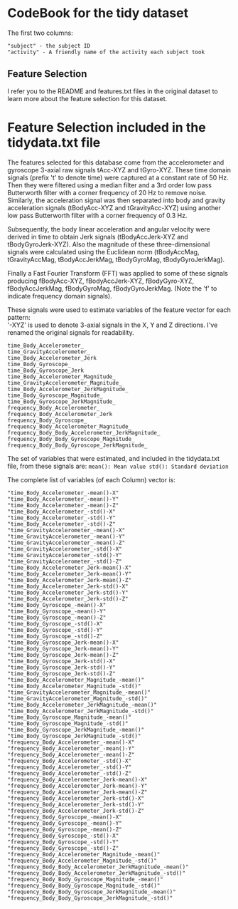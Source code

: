 CodeBook for the tidy dataset
=============================
The first two columns:
```
"subject" - the subject ID
"activity" - A friendly name of the activity each subject took
```

Feature Selection 
-----------------
I refer you to the README and features.txt files in the original dataset to learn more about the feature selection for this dataset. 

Feature Selection included in the tidydata.txt file
===================================================

The features selected for this database come from the accelerometer and gyroscope 3-axial raw signals tAcc-XYZ and tGyro-XYZ. These time domain signals (prefix 't' to denote time) were captured at a constant rate of 50 Hz. Then they were filtered using a median filter and a 3rd order low pass Butterworth filter with a corner frequency of 20 Hz to remove noise. Similarly, the acceleration signal was then separated into body and gravity acceleration signals (tBodyAcc-XYZ and tGravityAcc-XYZ) using another low pass Butterworth filter with a corner frequency of 0.3 Hz. 

Subsequently, the body linear acceleration and angular velocity were derived in time to obtain Jerk signals (tBodyAccJerk-XYZ and tBodyGyroJerk-XYZ). Also the magnitude of these three-dimensional signals were calculated using the Euclidean norm (tBodyAccMag, tGravityAccMag, tBodyAccJerkMag, tBodyGyroMag, tBodyGyroJerkMag). 

Finally a Fast Fourier Transform (FFT) was applied to some of these signals producing fBodyAcc-XYZ, fBodyAccJerk-XYZ, fBodyGyro-XYZ, fBodyAccJerkMag, fBodyGyroMag, fBodyGyroJerkMag. (Note the 'f' to indicate frequency domain signals). 

These signals were used to estimate variables of the feature vector for each pattern:  
'-XYZ' is used to denote 3-axial signals in the X, Y and Z directions.
I've renamed the original signals for readability. 
```
time_Body_Accelerometer_
time_GravityAccelerometer_
time_Body_Accelerometer_Jerk
time_Body_Gyroscope_
time_Body_Gyroscope_Jerk
time_Body_Accelerometer_Magnitude_
time_GravityAccelerometer_Magnitude_
time_Body_Accelerometer_JerkMagnitude_
time_Body_Gyroscope_Magnitude_
time_Body_Gyroscope_JerkMagnitude_
frequency_Body_Accelerometer_
frequency_Body_Accelerometer_Jerk
frequency_Body_Gyroscope_
frequency_Body_Accelerometer_Magnitude_
frequency_Body_Body_Accelerometer_JerkMagnitude_
frequency_Body_Body_Gyroscope_Magnitude_
frequency_Body_Body_Gyroscope_JerkMagnitude_
```
The set of variables that were estimated, and included in the tidydata.txt file, from these signals are: 
``
mean(): Mean value
std(): Standard deviation
``

The complete list of variables (of each Column) vector is:
```
"time_Body_Accelerometer_-mean()-X"
"time_Body_Accelerometer_-mean()-Y"
"time_Body_Accelerometer_-mean()-Z"
"time_Body_Accelerometer_-std()-X"
"time_Body_Accelerometer_-std()-Y"
"time_Body_Accelerometer_-std()-Z"
"time_GravityAccelerometer_-mean()-X"
"time_GravityAccelerometer_-mean()-Y"
"time_GravityAccelerometer_-mean()-Z"
"time_GravityAccelerometer_-std()-X"
"time_GravityAccelerometer_-std()-Y"
"time_GravityAccelerometer_-std()-Z"
"time_Body_Accelerometer_Jerk-mean()-X"
"time_Body_Accelerometer_Jerk-mean()-Y"
"time_Body_Accelerometer_Jerk-mean()-Z"
"time_Body_Accelerometer_Jerk-std()-X"
"time_Body_Accelerometer_Jerk-std()-Y"
"time_Body_Accelerometer_Jerk-std()-Z"
"time_Body_Gyroscope_-mean()-X"
"time_Body_Gyroscope_-mean()-Y"
"time_Body_Gyroscope_-mean()-Z"
"time_Body_Gyroscope_-std()-X"
"time_Body_Gyroscope_-std()-Y"
"time_Body_Gyroscope_-std()-Z"
"time_Body_Gyroscope_Jerk-mean()-X"
"time_Body_Gyroscope_Jerk-mean()-Y"
"time_Body_Gyroscope_Jerk-mean()-Z"
"time_Body_Gyroscope_Jerk-std()-X"
"time_Body_Gyroscope_Jerk-std()-Y"
"time_Body_Gyroscope_Jerk-std()-Z"
"time_Body_Accelerometer_Magnitude_-mean()"
"time_Body_Accelerometer_Magnitude_-std()"
"time_GravityAccelerometer_Magnitude_-mean()"
"time_GravityAccelerometer_Magnitude_-std()"
"time_Body_Accelerometer_JerkMagnitude_-mean()"
"time_Body_Accelerometer_JerkMagnitude_-std()"
"time_Body_Gyroscope_Magnitude_-mean()"
"time_Body_Gyroscope_Magnitude_-std()"
"time_Body_Gyroscope_JerkMagnitude_-mean()"
"time_Body_Gyroscope_JerkMagnitude_-std()"
"frequency_Body_Accelerometer_-mean()-X"
"frequency_Body_Accelerometer_-mean()-Y"
"frequency_Body_Accelerometer_-mean()-Z"
"frequency_Body_Accelerometer_-std()-X"
"frequency_Body_Accelerometer_-std()-Y"
"frequency_Body_Accelerometer_-std()-Z"
"frequency_Body_Accelerometer_Jerk-mean()-X"
"frequency_Body_Accelerometer_Jerk-mean()-Y"
"frequency_Body_Accelerometer_Jerk-mean()-Z"
"frequency_Body_Accelerometer_Jerk-std()-X"
"frequency_Body_Accelerometer_Jerk-std()-Y"
"frequency_Body_Accelerometer_Jerk-std()-Z"
"frequency_Body_Gyroscope_-mean()-X"
"frequency_Body_Gyroscope_-mean()-Y"
"frequency_Body_Gyroscope_-mean()-Z"
"frequency_Body_Gyroscope_-std()-X"
"frequency_Body_Gyroscope_-std()-Y"
"frequency_Body_Gyroscope_-std()-Z"
"frequency_Body_Accelerometer_Magnitude_-mean()"
"frequency_Body_Accelerometer_Magnitude_-std()"
"frequency_Body_Body_Accelerometer_JerkMagnitude_-mean()"
"frequency_Body_Body_Accelerometer_JerkMagnitude_-std()"
"frequency_Body_Body_Gyroscope_Magnitude_-mean()"
"frequency_Body_Body_Gyroscope_Magnitude_-std()"
"frequency_Body_Body_Gyroscope_JerkMagnitude_-mean()"
"frequency_Body_Body_Gyroscope_JerkMagnitude_-std()"
```
